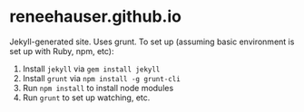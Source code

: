 reneehauser.github.io
=====================

Jekyll-generated site. Uses grunt. To set up (assuming basic environment is
set up with Ruby, npm, etc):

1. Install `jekyll` via `gem install jekyll`
1. Install `grunt` via `npm install -g grunt-cli`
1. Run `npm install` to install node modules
1. Run `grunt` to set up watching, etc.
